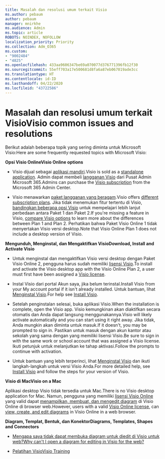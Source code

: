 ```yaml
---
title: Masalah dan resolusi umum terkait Visio
ms.author: pebaum
author: pebaum
manager: mnirkhe
ms.audience: Admin
ms.topic: article
ROBOTS: NOINDEX, NOFOLLOW
localization_priority: Priority
ms.collection: Adm_O365
ms.custom:
- "9002484"
- "4825"
ms.openlocfilehash: 433aa9606347be69a070077d376771396fb12f30
ms.sourcegitcommit: 55eff703a17e500681d8fa6a87eb067019ade3cc
ms.translationtype: HT
ms.contentlocale: id-ID
ms.lasthandoff: 04/22/2020
ms.locfileid: "43722586"
---
```

# <a name="visio-common-issues-and-resolutions"></a><span data-ttu-id="dcd02-102">Masalah dan resolusi umum terkait Visio</span><span class="sxs-lookup"><span data-stu-id="dcd02-102">Visio common issues and resolutions</span></span>

<span data-ttu-id="dcd02-103">Berikut adalah beberapa topik yang sering diminta untuk Microsoft Visio:</span><span class="sxs-lookup"><span data-stu-id="dcd02-103">Here are some frequently requested topics with Microsoft Visio:</span></span>

<span data-ttu-id="dcd02-104">**Opsi Visio Online**</span><span class="sxs-lookup"><span data-stu-id="dcd02-104">**Visio Online options**</span></span>

- <span data-ttu-id="dcd02-105">Visio dijual sebagai [aplikasi mandiri](https://products.office.com/visio/flowchart-software).</span><span class="sxs-lookup"><span data-stu-id="dcd02-105">Visio is sold as a [standalone application](https://products.office.com/visio/flowchart-software).</span></span> <span data-ttu-id="dcd02-106">Admin dapat membeli [langganan Visio](https://docs.microsoft.com/alchemyinsights/purchase-visio-subscription) dari Pusat Admin Microsoft 365.</span><span class="sxs-lookup"><span data-stu-id="dcd02-106">Admins can purchase the [Visio subscription](https://docs.microsoft.com/alchemyinsights/purchase-visio-subscription) from the Microsoft 365 Admin Center.</span></span>

- <span data-ttu-id="dcd02-107">Visio menawarkan [paket langganan yang beragam](https://products.office.com/visio/microsoft-visio-plans-and-pricing-compare-visio-options).</span><span class="sxs-lookup"><span data-stu-id="dcd02-107">Visio offers [different subscription plans](https://products.office.com/visio/microsoft-visio-plans-and-pricing-compare-visio-options).</span></span> <span data-ttu-id="dcd02-108">Jika tidak menemukan fitur tertentu di Visio, [bandingkan beberapa opsi Visio](https://products.office.com/visio/microsoft-visio-plans-and-pricing-compare-visio-options) untuk mempelajari lebih lanjut perbedaan antara Paket 1 dan Paket 2.</span><span class="sxs-lookup"><span data-stu-id="dcd02-108">If you're missing a feature in Visio, [compare Visio options](https://products.office.com/visio/microsoft-visio-plans-and-pricing-compare-visio-options) to learn more about the differences between Plan 1 and Plan 2.</span></span>  <span data-ttu-id="dcd02-109">Perhatikan bahwa Paket Visio Online 1 tidak menyertakan Visio versi desktop.</span><span class="sxs-lookup"><span data-stu-id="dcd02-109">Note that Visio Online Plan 1 does not include a desktop version of Visio.</span></span>

<span data-ttu-id="dcd02-110">**Mengunduh, Menginstal, dan Mengaktifkan Visio**</span><span class="sxs-lookup"><span data-stu-id="dcd02-110">**Download, Install and Activate Visio**</span></span>

- <span data-ttu-id="dcd02-111">Untuk menginstal dan mengaktifkan Visio versi desktop dengan Paket Visio Online 2, pengguna harus sudah memiliki [lisensi Visio](https://docs.microsoft.com/office365/admin/subscriptions-and-billing/assign-licenses-to-users).</span><span class="sxs-lookup"><span data-stu-id="dcd02-111">To install and activate the Visio desktop app with the Visio Online Plan 2, a user must first have been assigned a [Visio license](https://docs.microsoft.com/office365/admin/subscriptions-and-billing/assign-licenses-to-users).</span></span>

- <span data-ttu-id="dcd02-112">Instal Visio dari portal Akun saya, jika belum terinstal.</span><span class="sxs-lookup"><span data-stu-id="dcd02-112">Install Visio from your My account portal if it isn't already installed.</span></span> <span data-ttu-id="dcd02-113">Untuk bantuan, lihat [Menginstal Visio](https://support.office.com/article/f98f21e3-aa02-4827-9167-ddab5b025710).</span><span class="sxs-lookup"><span data-stu-id="dcd02-113">For help see [Install Visio](https://support.office.com/article/f98f21e3-aa02-4827-9167-ddab5b025710).</span></span>

- <span data-ttu-id="dcd02-114">Setelah penginstalan selesai, buka aplikasi Visio.</span><span class="sxs-lookup"><span data-stu-id="dcd02-114">When the installation is complete, open the Visio app.</span></span> <span data-ttu-id="dcd02-115">Visio kemungkinan akan diaktifkan secara otomatis dan Anda dapat langsung menggunakannya.</span><span class="sxs-lookup"><span data-stu-id="dcd02-115">Visio will likely activate automatically and you can start using it right away.</span></span> <span data-ttu-id="dcd02-116">Jika tidak, Anda mungkin akan diminta untuk masuk.</span><span class="sxs-lookup"><span data-stu-id="dcd02-116">If it doesn't, you may be prompted to sign in.</span></span> <span data-ttu-id="dcd02-117">Pastikan untuk masuk dengan akun kantor atau sekolah yang sama dengan yang memiliki lisensi Visio.</span><span class="sxs-lookup"><span data-stu-id="dcd02-117">Be sure to sign in with the same work or school account that was assigned a Visio license.</span></span> <span data-ttu-id="dcd02-118">Ikuti petunjuk untuk melanjutkan ke tahap aktivasi.</span><span class="sxs-lookup"><span data-stu-id="dcd02-118">Follow the prompts to continue with activation.</span></span>

- <span data-ttu-id="dcd02-119">Untuk bantuan yang lebih terperinci, lihat [Menginstal Visio](https://support.office.com/article/f98f21e3-aa02-4827-9167-ddab5b025710) dan ikuti langkah-langkah untuk versi Visio Anda.</span><span class="sxs-lookup"><span data-stu-id="dcd02-119">For more detailed help, see [Install Visio](https://support.office.com/article/f98f21e3-aa02-4827-9167-ddab5b025710) and follow the steps for your version of Visio.</span></span>

<span data-ttu-id="dcd02-120">**Visio di Mac**</span><span class="sxs-lookup"><span data-stu-id="dcd02-120">**Visio on a Mac**</span></span>

<span data-ttu-id="dcd02-121">Aplikasi desktop Visio tidak tersedia untuk Mac.</span><span class="sxs-lookup"><span data-stu-id="dcd02-121">There is no Visio desktop application for Mac.</span></span> <span data-ttu-id="dcd02-122">Namun, pengguna yang memiliki [lisensi Visio Online](https://docs.microsoft.com/office365/admin/subscriptions-and-billing/assign-licenses-to-users) yang valid dapat [menampilkan, membuat, dan mengedit diagram](https://support.office.com/article/06f04845-91b8-4e8f-881f-a43c970735fc) di Visio Online di browser web.</span><span class="sxs-lookup"><span data-stu-id="dcd02-122">However, users with a valid [Visio Online license](https://docs.microsoft.com/office365/admin/subscriptions-and-billing/assign-licenses-to-users), can [view, create, and edit diagrams](https://support.office.com/article/06f04845-91b8-4e8f-881f-a43c970735fc) in Visio Online in a web browser.</span></span>

<span data-ttu-id="dcd02-123">**Diagram, Templat, Bentuk, dan Konektor**</span><span class="sxs-lookup"><span data-stu-id="dcd02-123">**Diagrams, Templates, Shapes and Connectors**</span></span>

- [<span data-ttu-id="dcd02-124">Mengapa saya tidak dapat membuka diagram untuk diedit di Visio untuk web?</span><span class="sxs-lookup"><span data-stu-id="dcd02-124">Why can't I open a diagram for editing in Visio for the web?</span></span>](https://support.microsoft.com/office/ea4a23d3-21d3-4878-945e-cf1be4140357)

- [<span data-ttu-id="dcd02-125">Pelatihan Visio</span><span class="sxs-lookup"><span data-stu-id="dcd02-125">Visio Training</span></span>](https://support.office.com/article/visio-training-e058bcfa-1d90-4653-afc6-e84d54cf94a6)
